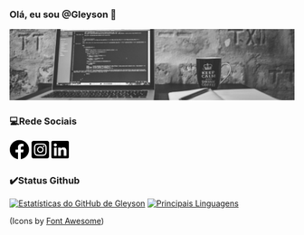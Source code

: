 ### Olá, eu sou @Gleyson 👋

<div class="container">
<img src="Design sem nome.png">
</div>

### 💻Rede Sociais

[<img src="/icons/facebook-brands.svg" width="35">](https://www.facebook.com/gleyson.andrade.520) 
[<img src="/icons/instagram-square-brands.svg" width="31">](https://www.instagram.com/gleyson_alves_andrade/)
[<img src="/icons/linkedin-brands.svg" width="31">](https://www.linkedin.com/in/gleyson-andrade-a71a65120/)

### :heavy_check_mark:Status Github
[![Estatísticas do GitHub de Gleyson](https://github-readme-stats.vercel.app/api?username=gleysonandrade&show_icons=true)](https://github.com/gleysonandrade/github-readme-stats)
[![Principais Linguagens](https://github-readme-stats.vercel.app/api/top-langs/?username=gleysonandrade&layout=compact)](https://github.com/gleysonandrade/github-readme-stats)


(Icons by [Font Awesome](https://fontawesome.com/license/free))
